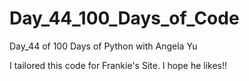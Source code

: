 # Day_44_100_Days_of_Code

Day_44 of 100 Days of Python with Angela Yu

I tailored this code for Frankie's Site. I hope he likes!!
